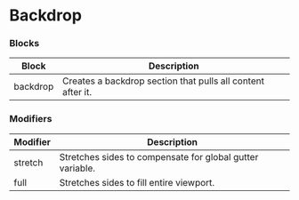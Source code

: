 # Backdrop

### Blocks

| Block    | Description                                                 |
| -------- | ----------------------------------------------------------- |
| backdrop | Creates a backdrop section that pulls all content after it. |

### Modifiers

| Modifier | Description                                                 |
| -------- | ----------------------------------------------------------- |
| stretch  | Stretches sides to compensate for global gutter variable.   |
| full     | Stretches sides to fill entire viewport.                    |